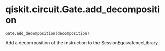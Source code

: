 # qiskit.circuit.Gate.add\_decomposition

`Gate.add_decomposition(decomposition)`

Add a decomposition of the instruction to the SessionEquivalenceLibrary.
